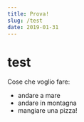```yaml
---
title: Prova!
slug: /test
date: 2019-01-31
---
```


# test

Cose che voglio fare:
- andare a mare
- andare in montagna
- mangiare una pizza!
